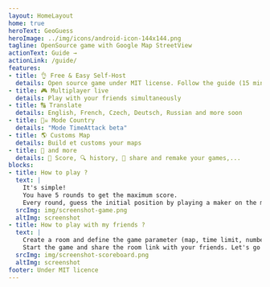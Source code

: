 ```yaml
---
layout: HomeLayout
home: true
heroText: GeoGuess
heroImage: ../img/icons/android-icon-144x144.png
tagline: OpenSource game with Google Map StreetView  
actionText: Guide →
actionLink: /guide/
features:
- title: 👌 Free & Easy Self-Host
  details: Open source game under MIT license. Follow the guide (15 min) 
- title: 🎮 Multiplayer live
  details: Play with your friends simultaneously
- title: 🔠 Translate
  details: English, French, Czech, Deutsch, Russian and more soon
- title: 🏴‍☠️ Mode Country
  details: "Mode TimeAttack beta" 
- title: 🌎 Customs Map
  details: Build et customs your maps
- title: 🐙 and more
  details: 🥇 Score, 🔍 history, 🔗 share and remake your games,...
blocks:
- title: How to play ?
  text: |
    It's simple!
    You have 5 rounds to get the maximum score.
    Every round, guess the initial position by playing a maker on the map.
  srcImg: img/screenshot-game.png
  altImg: screenshot
- title: How to play with my friends ?
  text: |
    Create a room and define the game parameter (map, time limit, number of players).
    Start the game and share the room link with your friends. Let's go !!! 🚗💨
  srcImg: img/screenshot-scoreboard.png
  altImg: screenshot  
footer: Under MIT licence
---
```



<!--imageSocial"https://geoguess.games/img/social.jpg"-->
